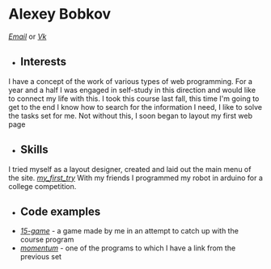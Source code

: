 # **Alexey Bobkov**
 [*Email*](alekseixxxbobkov@bk.ru) or  [*Vk*](https://vk.com/lesha122)
 * ## Interests
 I have a concept of the work of various types of web programming. 
 For a year and a half I was engaged in self-study in this direction and would like to connect my life with this.
 I took this course last fall, this time I'm going to get to the end 
 I know how to search for the information I need, I like to solve the tasks set for me. Not without this, I soon began to layout my first web page
 * ## Skills
 I tried myself as a layout designer, created and laid out the main menu of the site. [*my_first_try*](https://alexeybobkovv.github.io/First-try/)
 With my friends I programmed my robot in arduino for a college competition.
 * ## Code examples 
  * [*15-game*](https://alexeybobkovv.github.io/15th-Game/) - a game made by me in an attempt to catch up with the course program
  * [*momentum*](https://rolling-scopes-school.github.io/alexeybobkovv-JS2020Q3/momentum/) - one of the programs to which I have a link from the previous set
